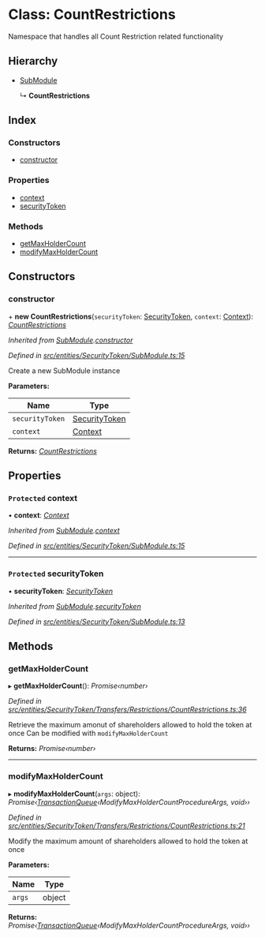 # Class: CountRestrictions

Namespace that handles all Count Restriction related functionality

## Hierarchy

* [SubModule](entities.securitytoken.submodule.md)

  ↳ **CountRestrictions**

## Index

### Constructors

* [constructor](entities.securitytoken.transfers.restrictions.countrestrictions.md#constructor)

### Properties

* [context](entities.securitytoken.transfers.restrictions.countrestrictions.md#protected-context)
* [securityToken](entities.securitytoken.transfers.restrictions.countrestrictions.md#protected-securitytoken)

### Methods

* [getMaxHolderCount](entities.securitytoken.transfers.restrictions.countrestrictions.md#getmaxholdercount)
* [modifyMaxHolderCount](entities.securitytoken.transfers.restrictions.countrestrictions.md#modifymaxholdercount)

## Constructors

###  constructor

\+ **new CountRestrictions**(`securityToken`: [SecurityToken](entities.securitytoken.securitytoken.md), `context`: [Context](_context_.context.md)): *[CountRestrictions](entities.securitytoken.transfers.restrictions.countrestrictions.md)*

*Inherited from [SubModule](entities.securitytoken.submodule.md).[constructor](entities.securitytoken.submodule.md#constructor)*

*Defined in [src/entities/SecurityToken/SubModule.ts:15](https://github.com/PolymathNetwork/polymath-sdk/blob/ce52226/src/entities/SecurityToken/SubModule.ts#L15)*

Create a new SubModule instance

**Parameters:**

Name | Type |
------ | ------ |
`securityToken` | [SecurityToken](entities.securitytoken.securitytoken.md) |
`context` | [Context](_context_.context.md) |

**Returns:** *[CountRestrictions](entities.securitytoken.transfers.restrictions.countrestrictions.md)*

## Properties

### `Protected` context

• **context**: *[Context](_context_.context.md)*

*Inherited from [SubModule](entities.securitytoken.submodule.md).[context](entities.securitytoken.submodule.md#protected-context)*

*Defined in [src/entities/SecurityToken/SubModule.ts:15](https://github.com/PolymathNetwork/polymath-sdk/blob/ce52226/src/entities/SecurityToken/SubModule.ts#L15)*

___

### `Protected` securityToken

• **securityToken**: *[SecurityToken](entities.securitytoken.securitytoken.md)*

*Inherited from [SubModule](entities.securitytoken.submodule.md).[securityToken](entities.securitytoken.submodule.md#protected-securitytoken)*

*Defined in [src/entities/SecurityToken/SubModule.ts:13](https://github.com/PolymathNetwork/polymath-sdk/blob/ce52226/src/entities/SecurityToken/SubModule.ts#L13)*

## Methods

###  getMaxHolderCount

▸ **getMaxHolderCount**(): *Promise‹number›*

*Defined in [src/entities/SecurityToken/Transfers/Restrictions/CountRestrictions.ts:36](https://github.com/PolymathNetwork/polymath-sdk/blob/ce52226/src/entities/SecurityToken/Transfers/Restrictions/CountRestrictions.ts#L36)*

Retrieve the maximum amonut of shareholders allowed to hold the token at once
Can be modified with `modifyMaxHolderCount`

**Returns:** *Promise‹number›*

___

###  modifyMaxHolderCount

▸ **modifyMaxHolderCount**(`args`: object): *Promise‹[TransactionQueue](entities.transactionqueue.md)‹ModifyMaxHolderCountProcedureArgs, void››*

*Defined in [src/entities/SecurityToken/Transfers/Restrictions/CountRestrictions.ts:21](https://github.com/PolymathNetwork/polymath-sdk/blob/ce52226/src/entities/SecurityToken/Transfers/Restrictions/CountRestrictions.ts#L21)*

Modify the maximum amount of shareholders allowed to hold the token at once

**Parameters:**

Name | Type |
------ | ------ |
`args` | object |

**Returns:** *Promise‹[TransactionQueue](entities.transactionqueue.md)‹ModifyMaxHolderCountProcedureArgs, void››*
